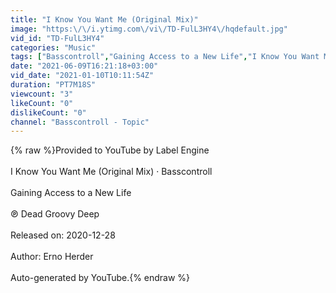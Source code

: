 ```yaml
---
title: "I Know You Want Me (Original Mix)"
image: "https:\/\/i.ytimg.com\/vi\/TD-FulL3HY4\/hqdefault.jpg"
vid_id: "TD-FulL3HY4"
categories: "Music"
tags: ["Basscontroll","Gaining Access to a New Life","I Know You Want Me"]
date: "2021-06-09T16:21:18+03:00"
vid_date: "2021-01-10T10:11:54Z"
duration: "PT7M18S"
viewcount: "3"
likeCount: "0"
dislikeCount: "0"
channel: "Basscontroll - Topic"
---
```

{% raw %}Provided to YouTube by Label Engine<br /><br />I Know You Want Me (Original Mix) · Basscontroll<br /><br />Gaining Access to a New Life<br /><br />℗ Dead Groovy Deep<br /><br />Released on: 2020-12-28<br /><br />Author: Erno Herder<br /><br />Auto-generated by YouTube.{% endraw %}
